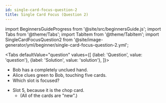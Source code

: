 ```yaml
---
id: single-card-focus-question-2
title: Single Card Focus (Question 2)
---
```


import BeginnersGuideProgress from '@site/src/beginnersGuide.js';
import Tabs from '@theme/Tabs';
import TabItem from '@theme/TabItem';
import SingleCardFocusQuestion2 from '@site/image-generator/yml/beginner/single-card-focus-question-2.yml';

<BeginnersGuideProgress id="single-card-focus-question-2" />

<!-- lint disable no-undefined-references -->

<Tabs
  defaultValue="question"
  values={[
    {label: 'Question', value: 'question'},
    {label: 'Solution', value: 'solution'},
  ]}>
<TabItem value="question">

- Bob has a completely unclued hand.
- Alice clues green to Bob, touching five cards.
- Which slot is focused?

</TabItem>
<TabItem value="solution">

- Slot 5, because it is the chop card.
  - (All of the cards are "new".)

</TabItem>
</Tabs>

<SingleCardFocusQuestion2 />
